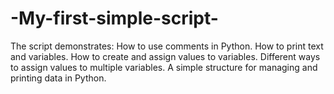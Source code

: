 # -My-first-simple-script-
The script demonstrates:  How to use comments in Python. How to print text and variables. How to create and assign values to variables. Different ways to assign values to multiple variables. A simple structure for managing and printing data in Python.
